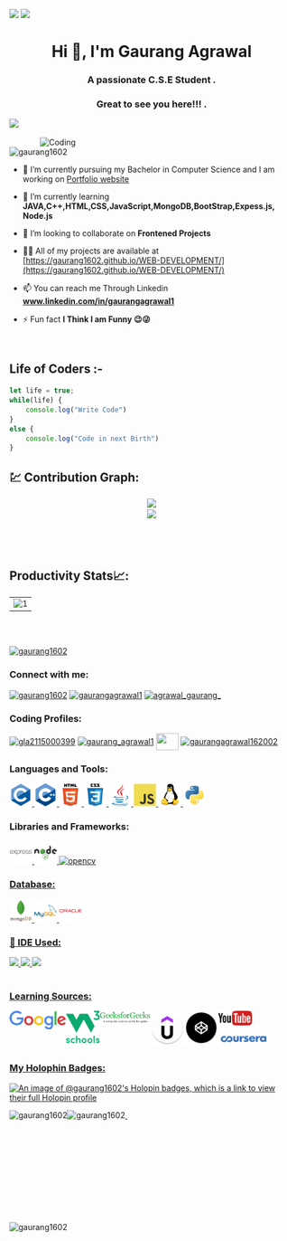 ![](https://github.com/Gaurang1602/Gaurang1602/blob/main/Navy%20Blue%20Geometric%20Technology%20LinkedIn%20Banner%20(3).gif)
![](https://github.com/Gaurang1602/Gaurang1602/blob/main/Gaurang%20Agrawal.png)

<h1 align="center">Hi 👋, I'm Gaurang Agrawal</h1>
<h3 align="center">A passionate  C.S.E Student .</h3>
<h3 align="center">Great to see you here!!! .</h3>
<!-- Typing SVG by Gaurang1602 - https://github.com/Gaurang1602/readme-typing-svg -->
<p align="left">
  <a href="https://github.com/Gaurang1602/readme-typing-svg"><img src="https://readme-typing-svg.herokuapp.com/?lines=Hi,%20I%20am%20Gaurang!;I%20Like%20to%20Explore%20new%20Coding%20Languages;I%20Love%20Coding%20❤;I%20Like%20to%20learn%20new%20Technologies.&font=Fira%20Code&left=true&width=440&height=45&color=61CC8C&vleft=true&size=22"></a>
</p>
<!--  -->
<img align="right" alt="Coding" Width="450" src="https://github.com/Gaurang1602/Gaurang1602/blob/main/code.gif"

<p align="left"> <img src="https://komarev.com/ghpvc/?username=gaurang1602&label=Profile%20views&color=0e75b6&style=flat" alt="gaurang1602" /> </p>

- 🔭 I’m currently pursuing my Bachelor in  Computer Science and I am working on [Portfolio website](https://gaurang1602.github.io/WEB-DEVELOPMENT/)

- 🌱 I’m currently learning **JAVA,C++,HTML,CSS,JavaScript,MongoDB,BootStrap,Expess.js, Node.js**

- 👯 I’m looking to collaborate on **Frontened Projects**

- 👨‍💻 All of my projects are available at [https://gaurang1602.github.io/WEB-DEVELOPMENT/](https://gaurang1602.github.io/WEB-DEVELOPMENT/)

- 📫 You can reach me Through Linkedin **www.linkedin.com/in/gaurangagrawal1**

- ⚡ Fun fact **I Think I am Funny 😉😜**

<br>


## Life of Coders :-
```javascript
let life = true;
while(life) {
    console.log("Write Code")
}
else {
    console.log("Code in next Birth")
}
```

## 💹 Contribution Graph:

<div align = "center">
  
![][snake] <br> ![][graph]

</div>

<h2 align="center">
<p align="center"><img width="150%" 
</p>

## Productivity Stats📈:
<table>
  <tr>
    <td><center><img src="https://github-profile-summary-cards.vercel.app/api/cards/profile-details?username=Gaurang1602&theme=monokai"  display=block width=100% height=auto  alt="1" ></center></td></b>
   </tr> 
</table>

<!--
<a href="https://github.com/Gaurang1602/github-readme-activity-graph">
 <img src="https://activity-graph.herokuapp.com/graph?username=Gaurang1602&theme=react-dark&area=true&hide_border=true" width="100%">
</a>-->
</p>

<br><br>

<p align="left"> <a href="https://github.com/ryo-ma/github-profile-trophy"><img src="https://github-profile-trophy.vercel.app/?username=gaurang1602&theme=darkhub" alt="gaurang1602" /></a> </p>


<h3 align="left">Connect with me:</h3>
<p align="left">
<a href="https://twitter.com/gaurang1602" target="blank"><img align="center" src="https://raw.githubusercontent.com/rahuldkjain/github-profile-readme-generator/master/src/images/icons/Social/twitter.svg" alt="gaurang1602" height="30" width="40" /></a>
<a href="https://linkedin.com/in/gaurangagrawal1" target="blank"><img align="center" src="https://raw.githubusercontent.com/rahuldkjain/github-profile-readme-generator/master/src/images/icons/Social/linked-in-alt.svg" alt="gaurangagrawal1" height="30" width="40" /></a>
<a href="https://instagram.com/agrawal_gaurang_" target="blank"><img align="center" src="https://raw.githubusercontent.com/rahuldkjain/github-profile-readme-generator/master/src/images/icons/Social/instagram.svg" alt="agrawal_gaurang_" height="30" width="40" /></a><br>
<h3 align="left">Coding Profiles:</h3>
<a href="https://www.codechef.com/users/" target="blank"><img align="center" src="https://cdn.jsdelivr.net/npm/simple-icons@3.1.0/icons/codechef.svg" alt="gla2115000399" height="30" width="40" /></a>
<a href="https://www.hackerrank.com/" target="blank"><img align="center" src="https://raw.githubusercontent.com/rahuldkjain/github-profile-readme-generator/master/src/images/icons/Social/hackerrank.svg" alt="gaurang_agrawal1" height="30" width="40" /></a>
<a href="https://www.leetcode.com/" target="blank"><img align="center" src="https://raw.githubusercontent.com/rahuldkjain/github-profile-readme-generator/master/src/images/icons/Social/leet-code.svg" alt="" height="30" width="40" /></a>
<a href="https://auth.geeksforgeeks.org/user/" target="blank"><img align="center" src="https://raw.githubusercontent.com/rahuldkjain/github-profile-readme-generator/master/src/images/icons/Social/geeks-for-geeks.svg" alt="gaurangagrawal162002" height="30" width="40" /></a>
</p>

<h3 align="left">Languages and Tools:</h3>
<p align="left"> <a href="https://www.cprogramming.com/" target="_blank" rel="noreferrer"> <img src="https://raw.githubusercontent.com/devicons/devicon/master/icons/c/c-original.svg" alt="c" width="40" height="40"/>
 </a> <a href="https://www.w3schools.com/cpp/" target="_blank" rel="noreferrer"> <img src="https://raw.githubusercontent.com/devicons/devicon/master/icons/cplusplus/cplusplus-original.svg" alt="cplusplus" width="40" height="40"/> 
   </a> <a href="https://www.w3.org/html/" target="_blank" rel="noreferrer"> <img src="https://raw.githubusercontent.com/devicons/devicon/master/icons/html5/html5-original-wordmark.svg" alt="html5" width="40" height="40"/>
</a> <a href="https://www.w3schools.com/css/" target="_blank" rel="noreferrer"> <img src="https://raw.githubusercontent.com/devicons/devicon/master/icons/css3/css3-original-wordmark.svg" alt="css3" width="40" height="40"/>
 </a> <a href="https://www.java.com" target="_blank" rel="noreferrer"> <img src="https://raw.githubusercontent.com/devicons/devicon/master/icons/java/java-original.svg" alt="java" width="40" height="40"/>
 </a> <a href="https://developer.mozilla.org/en-US/docs/Web/JavaScript" target="_blank" rel="noreferrer"> <img src="https://raw.githubusercontent.com/devicons/devicon/master/icons/javascript/javascript-original.svg" alt="javascript" width="40" height="40"/> 
</a> <a href="https://www.linux.org/" target="_blank" rel="noreferrer"> <img src="https://raw.githubusercontent.com/devicons/devicon/master/icons/linux/linux-original.svg" alt="linux" width="40" height="40"/> 
 </a> <a href="https://www.python.org" target="_blank" rel="noreferrer"> <img src="https://raw.githubusercontent.com/devicons/devicon/master/icons/python/python-original.svg" alt="python" width="40" height="40"/> </a> </p>
 <h3 align="left">Libraries and Frameworks:</h3>
 </a> <a href="https://expressjs.com" target="_blank" rel="noreferrer"> <img src="https://raw.githubusercontent.com/devicons/devicon/master/icons/express/express-original-wordmark.svg" alt="express" width="40" height="40"/>
</a> <a href="https://nodejs.org" target="_blank" rel="noreferrer"> <img src="https://raw.githubusercontent.com/devicons/devicon/master/icons/nodejs/nodejs-original-wordmark.svg" alt="nodejs" width="40" height="40"/>
 </a> <a href="https://opencv.org/" target="_blank" rel="noreferrer"> <img src="https://www.vectorlogo.zone/logos/opencv/opencv-icon.svg" alt="opencv" width="40" height="40"/>
   <h3 align="left">Database:</h3>
  </a> <a href="https://www.mongodb.com/" target="_blank" rel="noreferrer"> <img src="https://raw.githubusercontent.com/devicons/devicon/master/icons/mongodb/mongodb-original-wordmark.svg" alt="mongodb" width="40" height="40"/> 
</a> <a href="https://www.mysql.com/" target="_blank" rel="noreferrer"> <img src="https://raw.githubusercontent.com/devicons/devicon/master/icons/mysql/mysql-original-wordmark.svg" alt="mysql" width="40" height="40"/> 
  </a> <a href="https://www.oracle.com/" target="_blank" rel="noreferrer"> <img src="https://raw.githubusercontent.com/devicons/devicon/master/icons/oracle/oracle-original.svg" alt="oracle" width="40" height="40"/>
  <br>
  
  <h3 align="left"> 📝 IDE Used:</h3>
  
  ![][vscode] ![][pycharm] ![][intelij]  <br><br>
  
  
  <h3 align="left" > Learning Sources:</h3>


<img align="left" alt="Google" width="100px" src="https://github.com/03prashantpk/03prashantpk/blob/main/assets/google-2015-google-new-google-icon.svg" />
<img align="left" alt="W3school" width="60px" src="https://github.com/03prashantpk/03prashantpk/blob/main/assets/w3school.png" />
<img align="left" alt="gfg" width="90px" src="https://github.com/03prashantpk/03prashantpk/blob/main/assets/geeksforgeeks-17.png" />
<img align="left" alt="Udemy" width="60px" src="https://github.com/03prashantpk/03prashantpk/blob/main/assets/udemy.webp" />
<img align="left" alt="Codepen" width="60px" src="https://github.com/03prashantpk/03prashantpk/blob/main/assets/social-32-512.webp" />
<img align="left" alt="YouTube" width="60px" src="https://github.com/03prashantpk/03prashantpk/blob/main/assets/youtube.webp" />
<img align="left" alt="coursera" width="90px" src="https://github.com/03prashantpk/03prashantpk/blob/main/assets/coursera_logo_icon.png" />

<br><br><br><br>
  
 
  
   <h3 align="left">My Holophin Badges:</h3>

  
 ![An image of @gaurang1602's Holopin badges, which is a link to view their full Holopin profile](https://holopin.me/gaurang1602)
 

<p><img align="left" src="https://github-readme-stats.vercel.app/api/top-langs?username=gaurang1602&theme=radical&show_icons=true&locale=en&layout=compact" alt="gaurang1602" /></p>

<p>&nbsp;<img align="left" src="https://github-readme-stats.vercel.app/api?username=gaurang1602&theme=transparent&show_icons=true&locale=en" alt="gaurang1602" /></p>
<br><br><br><br><br><br><br><br><br>
<p><img align="left" src="https://github-readme-streak-stats.herokuapp.com/?user=gaurang1602&theme=radical" alt="gaurang1602" /></p>


[snake]: https://github.com/Gaurang1602/Gaurang1602/blob/output/snake.svg
[graph]: https://github-readme-activity-graph.cyclic.app/graph?username=Gaurang1602&theme=react-dark&hide_border=false&area=true
[vscode]: https://img.shields.io/badge/Visual%20Studio%20Code-%23007ACC.svg?style=for-the-badge&logo=visual-studio-code&logoColor=white
[pycharm]: https://img.shields.io/badge/pycharm-143?style=for-the-badge&logo=pycharm&logoColor=black&color=black&labelColor=green
[intelij]: https://img.shields.io/badge/IntelliJIDEA-000000.svg?style=for-the-badge&logo=intellij-idea&logoColor=white

